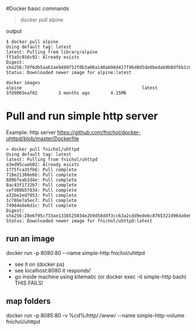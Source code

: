 #Docker basic commands

> docker pull alpine

output

```console
$ docker pull alpine
Using default tag: latest
latest: Pulling from library/alpine
ff3a5c916c92: Already exists
Digest: sha256:7df6db5aa61ae9480f52f0b3a06a140ab98d427f86d8d5de0bedab9b8df6b1c0
Status: Downloaded newer image for alpine:latest
```

```console
docker images
alpine                                              latest                   3fd9065eaf02        3 months ago        4.15MB
```

# Pull and run simple http server
Example: http server
https://github.com/fnichol/docker-uhttpd/blob/master/Dockerfile

```console
> docker pull fnichol/uhttpd
Using default tag: latest
latest: Pulling from fnichol/uhttpd
a3ed95caeb02: Already exists
1775fca35fb6: Pull complete
718e21306e6b: Pull complete
889bfeab2d4e: Pull complete
8ac43f1732b7: Pull complete
cefd08b5f834: Pull complete
a32be2ed7953: Pull complete
1c78be7a5ec7: Pull complete
74984e6e6d1c: Pull complete
Digest: sha256:28e6f95cf33ae1336525034e2b9d58ddf3cc63a2cdd9edebc8765321d96da9e0
Status: Downloaded newer image for fnichol/uhttpd:latest
```

## run an image
docker run  -p 8080:80 --name simple-http  fnichol/uhttpd

- see it on (docker ps)
- see localhost:8080 it responds!
- go inside machine using kitematic (or docker exec -it simple-http bash) THIS FAILS!

## map folders

docker run  -p 8085:80 -v %cd%/http/:/www/  --name simple-http-volume fnichol/uhttpd

